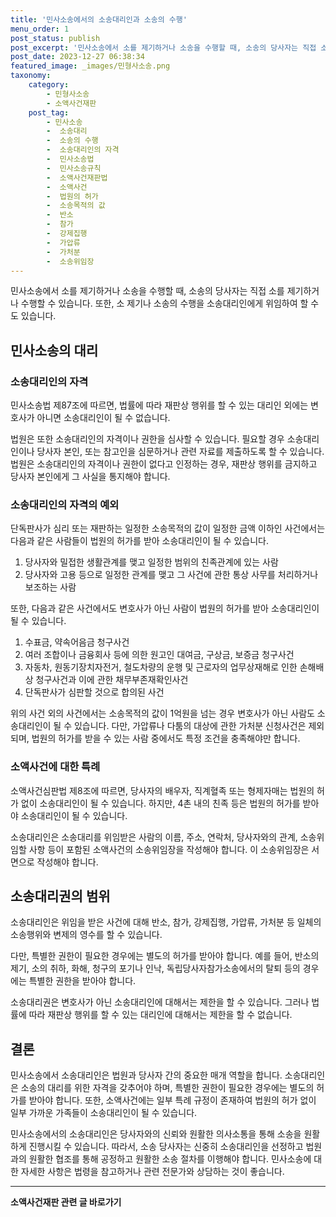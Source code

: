 ```yaml
---
title: '민사소송에서의 소송대리인과 소송의 수행'
menu_order: 1
post_status: publish
post_excerpt: '민사소송에서 소를 제기하거나 소송을 수행할 때, 소송의 당사자는 직접 소를 제기하거나 수행할 수 있습니다. 또한, 소 제기나 소송의 수행을 소송대리인에게 위임하여 할 수도 있습니다.'
post_date: 2023-12-27 06:38:34
featured_image: _images/민형사소송.png
taxonomy:
    category:
        - 민형사소송
        - 소액사건재판
    post_tag:
        - 민사소송
        -  소송대리
        -  소송의 수행
        -  소송대리인의 자격
        -  민사소송법
        -  민사소송규칙
        -  소액사건재판법
        -  소액사건
        -  법원의 허가
        -  소송목적의 값
        -  반소
        -  참가
        -  강제집행
        -  가압류
        -  가처분
        -  소송위임장
---
```



민사소송에서 소를 제기하거나 소송을 수행할 때, 소송의 당사자는 직접 소를 제기하거나 수행할 수 있습니다. 또한, 소 제기나 소송의 수행을 소송대리인에게 위임하여 할 수도 있습니다.

## 민사소송의 대리

### 소송대리인의 자격

민사소송법 제87조에 따르면, 법률에 따라 재판상 행위를 할 수 있는 대리인 외에는 변호사가 아니면 소송대리인이 될 수 없습니다. 

법원은 또한 소송대리인의 자격이나 권한을 심사할 수 있습니다. 필요할 경우 소송대리인이나 당사자 본인, 또는 참고인을 심문하거나 관련 자료를 제출하도록 할 수 있습니다. 법원은 소송대리인의 자격이나 권한이 없다고 인정하는 경우, 재판상 행위를 금지하고 당사자 본인에게 그 사실을 통지해야 합니다.

### 소송대리인의 자격의 예외

단독판사가 심리 또는 재판하는 일정한 소송목적의 값이 일정한 금액 이하인 사건에서는 다음과 같은 사람들이 법원의 허가를 받아 소송대리인이 될 수 있습니다.

1. 당사자와 밀접한 생활관계를 맺고 일정한 범위의 친족관계에 있는 사람
2. 당사자와 고용 등으로 일정한 관계를 맺고 그 사건에 관한 통상 사무를 처리하거나 보조하는 사람

또한, 다음과 같은 사건에서도 변호사가 아닌 사람이 법원의 허가를 받아 소송대리인이 될 수 있습니다.

1. 수표금, 약속어음금 청구사건
2. 여러 조합이나 금융회사 등에 의한 원고인 대여금, 구상금, 보증금 청구사건
3. 자동차, 원동기장치자전거, 철도차량의 운행 및 근로자의 업무상재해로 인한 손해배상 청구사건과 이에 관한 채무부존재확인사건
4. 단독판사가 심판할 것으로 합의된 사건

위의 사건 외의 사건에서는 소송목적의 값이 1억원을 넘는 경우 변호사가 아닌 사람도 소송대리인이 될 수 있습니다. 다만, 가압류나 다툼의 대상에 관한 가처분 신청사건은 제외되며, 법원의 허가를 받을 수 있는 사람 중에서도 특정 조건을 충족해야만 합니다.

### 소액사건에 대한 특례

소액사건심판법 제8조에 따르면, 당사자의 배우자, 직계혈족 또는 형제자매는 법원의 허가 없이 소송대리인이 될 수 있습니다. 하지만, 4촌 내의 친족 등은 법원의 허가를 받아야 소송대리인이 될 수 있습니다.

소송대리인은 소송대리를 위임받은 사람의 이름, 주소, 연락처, 당사자와의 관계, 소송위임할 사항 등이 포함된 소액사건의 소송위임장을 작성해야 합니다. 이 소송위임장은 서면으로 작성해야 합니다.

## 소송대리권의 범위

소송대리인은 위임을 받은 사건에 대해 반소, 참가, 강제집행, 가압류, 가처분 등 일체의 소송행위와 변제의 영수를 할 수 있습니다. 

다만, 특별한 권한이 필요한 경우에는 별도의 허가를 받아야 합니다. 예를 들어, 반소의 제기, 소의 취하, 화해, 청구의 포기나 인낙, 독립당사자참가소송에서의 탈퇴 등의 경우에는 특별한 권한을 받아야 합니다.

소송대리권은 변호사가 아닌 소송대리인에 대해서는 제한을 할 수 있습니다. 그러나 법률에 따라 재판상 행위를 할 수 있는 대리인에 대해서는 제한을 할 수 없습니다.

## 결론

민사소송에서 소송대리인은 법원과 당사자 간의 중요한 매개 역할을 합니다. 소송대리인은 소송의 대리를 위한 자격을 갖추어야 하며, 특별한 권한이 필요한 경우에는 별도의 허가를 받아야 합니다. 또한, 소액사건에는 일부 특례 규정이 존재하여 법원의 허가 없이 일부 가까운 가족들이 소송대리인이 될 수 있습니다.

민사소송에서의 소송대리인은 당사자와의 신뢰와 원활한 의사소통을 통해 소송을 원활하게 진행시킬 수 있습니다. 따라서, 소송 당사자는 신중히 소송대리인을 선정하고 법원과의 원활한 협조를 통해 공정하고 원활한 소송 절차를 이행해야 합니다. 민사소송에 대한 자세한 사항은 법령을 참고하거나 관련 전문가와 상담하는 것이 좋습니다.
<!-- wp:separator -->
<hr class="wp-block-separator has-alpha-channel-opacity"/>
<!-- /wp:separator -->

<!-- wp:group {"backgroundColor":"base","layout":{"type":"constrained"}} -->
<div class="wp-block-group has-base-background-color has-background"><!-- wp:paragraph {"align":"center","fontSize":"medium"} -->
<p class="has-text-align-center has-large-font-size"><strong>소액사건재판 관련 글 바로가기</strong></p>
<!-- /wp:paragraph -->


<!-- wp:latest-posts
{"categories":[{"id":14756,"count":19,"description":"","link":"https://uknowlaw.com/category/%ec%86%8c%ec%95%a1%ec%82%ac%ea%b1%b4%ec%9e%ac%ed%8c%90/","name":"소액사건재판","slug":"소액사건재판","taxonomy":"category","parent":0,"meta":[],"_links":{"self":[{"href":"https://uknowlaw.com/wp-json/wp/v2/categories/14756"}],"collection":[{"href":"https://uknowlaw.com/wp-json/wp/v2/categories"}],"about":[{"href":"https://uknowlaw.com/wp-json/wp/v2/taxonomies/category"}],"wp:post_type":[{"href":"https://uknowlaw.com/wp-json/wp/v2/posts?categories=14756"}],"curies":[{"name":"wp","href":"https://api.w.org/{rel}","templated":true}]}}],"postsToShow":100,"excerptLength":28,"postLayout":"grid","columns":2,"featuredImageAlign":"left","featuredImageSizeSlug":"large","fontSize":"small"} /--></div>
<!-- /wp:group -->